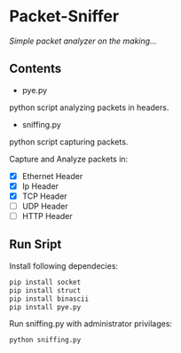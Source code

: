 # Packet-Sniffer
*Simple packet analyzer on the making...*

## Contents
- pye.py 

python script analyzing packets in headers.

- sniffing.py

python script capturing packets.

Capture and Analyze packets in:
- [x] Ethernet Header
- [x] Ip Header
- [x] TCP Header
- [ ] UDP Header
- [ ] HTTP Header

## Run Sript 
Install following dependecies:
```python
pip install socket
pip install struct
pip install binascii
pip install pye.py
```
Run sniffing.py with administrator privilages:
```python
python sniffing.py
```
